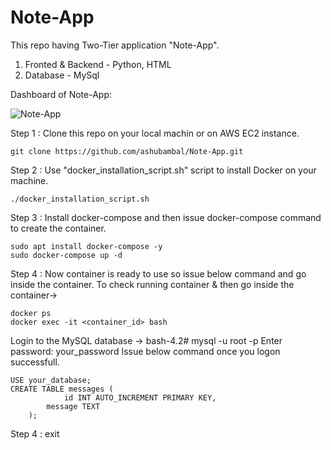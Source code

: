 # Note-App
This repo having Two-Tier application "Note-App".
1. Fronted & Backend - Python, HTML
2. Database - MySql

Dashboard of Note-App:

![Note-App](https://github.com/ashubambal/Note-App/assets/92073828/5543408f-2d28-4a3b-86bd-dc0cfb5d5989)

Step 1 : Clone this repo on your local machin or on AWS EC2 instance.

	git clone https://github.com/ashubambal/Note-App.git

Step 2 : Use "docker_installation_script.sh" script to install Docker on your machine.

	./docker_installation_script.sh

Step 3 : Install docker-compose and then issue docker-compose command to create the container.

	sudo apt install docker-compose -y
 	sudo docker-compose up -d

Step 4 : Now container is ready to use so issue below command and go inside the container.
	 To check running container & then go inside the container-> 
  
  	docker ps
	docker exec -it <container_id> bash
 	
  Login to the MySQL database -> 
  	bash-4.2# mysql -u root -p
	Enter password: your_password
	Issue below command once you logon successfull.

 
  	USE your_database;
	CREATE TABLE messages (
	    		id INT AUTO_INCREMENT PRIMARY KEY,
   			message TEXT
		);

Step 4 : exit
